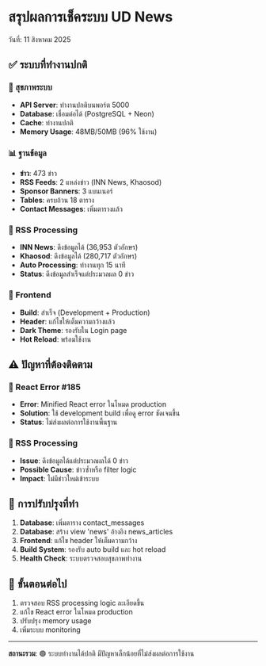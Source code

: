 # สรุปผลการเช็คระบบ UD News
วันที่: 11 สิงหาคม 2025

## ✅ ระบบที่ทำงานปกติ

### 🏥 สุขภาพระบบ
- **API Server**: ทำงานปกติบนพอร์ต 5000
- **Database**: เชื่อมต่อได้ (PostgreSQL + Neon)
- **Cache**: ทำงานปกติ
- **Memory Usage**: 48MB/50MB (96% ใช้งาน)

### 📊 ฐานข้อมูล
- **ข่าว**: 473 ข่าว
- **RSS Feeds**: 2 แหล่งข่าว (INN News, Khaosod)
- **Sponsor Banners**: 3 แบนเนอร์
- **Tables**: ครบถ้วน 18 ตาราง
- **Contact Messages**: เพิ่มตารางแล้ว

### 🔄 RSS Processing
- **INN News**: ดึงข้อมูลได้ (36,953 ตัวอักษร)
- **Khaosod**: ดึงข้อมูลได้ (280,717 ตัวอักษร)
- **Auto Processing**: ทำงานทุก 15 นาที
- **Status**: ดึงข้อมูลสำเร็จแต่ประมวลผล 0 ข่าว

### 🎨 Frontend
- **Build**: สำเร็จ (Development + Production)
- **Header**: แก้ไขให้เต็มความกว้างแล้ว
- **Dark Theme**: รองรับใน Login page
- **Hot Reload**: พร้อมใช้งาน

## ⚠️ ปัญหาที่ต้องติดตาม

### 🔧 React Error #185
- **Error**: Minified React error ในโหมด production
- **Solution**: ใช้ development build เพื่อดู error ชัดเจนขึ้น
- **Status**: ไม่ส่งผลต่อการใช้งานพื้นฐาน

### 📝 RSS Processing
- **Issue**: ดึงข้อมูลได้แต่ประมวลผลได้ 0 ข่าว
- **Possible Cause**: ข่าวซ้ำหรือ filter logic
- **Impact**: ไม่มีข่าวใหม่เข้าระบบ

## 🚀 การปรับปรุงที่ทำ

1. **Database**: เพิ่มตาราง contact_messages
2. **Database**: สร้าง view 'news' อ้างอิง news_articles  
3. **Frontend**: แก้ไข header ให้เต็มความกว้าง
4. **Build System**: รองรับ auto build และ hot reload
5. **Health Check**: ระบบตรวจสอบสุขภาพทำงาน

## 🎯 ขั้นตอนต่อไป

1. ตรวจสอบ RSS processing logic ละเอียดขึ้น
2. แก้ไข React error ในโหมด production  
3. ปรับปรุง memory usage
4. เพิ่มระบบ monitoring

---
**สถานะรวม**: 🟢 ระบบทำงานได้ปกติ มีปัญหาเล็กน้อยที่ไม่ส่งผลต่อการใช้งาน